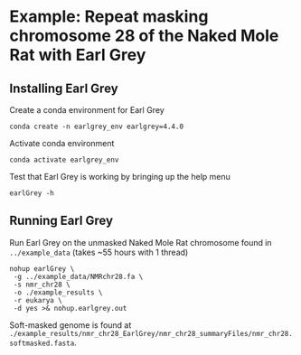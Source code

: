 # Example: Repeat masking chromosome 28 of the Naked Mole Rat with Earl Grey

## Installing Earl Grey

Create a conda environment for Earl Grey

```
conda create -n earlgrey_env earlgrey=4.4.0
```

Activate conda environment

```
conda activate earlgrey_env
```

Test that Earl Grey is working by bringing up the help menu

```
earlGrey -h
```

## Running Earl Grey

Run Earl Grey on the unmasked Naked Mole Rat chromosome found in `../example_data` (takes ~55 hours with 1 thread)

```
nohup earlGrey \
 -g ../example_data/NMRchr28.fa \
 -s nmr_chr28 \
 -o ./example_results \
 -r eukarya \
 -d yes >& nohup.earlgrey.out
```

Soft-masked genome is found at `./example_results/nmr_chr28_EarlGrey/nmr_chr28_summaryFiles/nmr_chr28.softmasked.fasta`.
